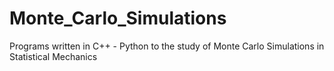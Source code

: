 # Monte_Carlo_Simulations
Programs written in C++ - Python to the study of Monte Carlo Simulations in Statistical Mechanics
